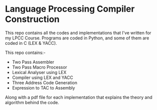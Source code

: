 # Language Processing Compiler Construction

This repo contains all the codes and implementations that I've written for my LPCC Course. Programs are coded in Python, and some of them are coded in C (LEX & YACC). 

This repo contains:-

- Two Pass Assembler
- Two Pass Macro Processor
- Lexical Analyser using LEX
- Compiler using LEX and YACC
- Three Address Code Generation
- Expression to TAC to Assembly

Along with a pdf file for each implementation that explains the theory and algorithm behind the code.
